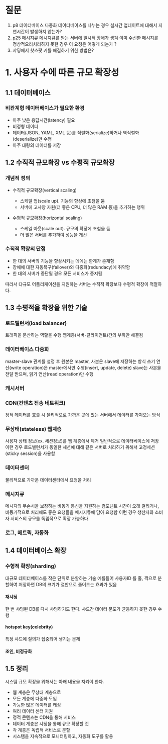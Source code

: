# 질문
1. p8 데이터베이스 다중화
  데이터베이스를 나누는 경우 실시간 업데이트에 대해서 지연시간이 발생하지 않는가? 
2. p25 메시지큐
  메시지큐를 받는 서버에 일시적 장애가 생겨 이미 수신한 메시지를 정상적으러처리하지 못한 경우 이 요청은 어떻게 되는가 ?
3. 샤딩에서 핫스팟 키를 해결하기 위한 방법은?




# 1. 사용자 수에 따른 규모 확장성

## 1.1 데이터베이스

### 비관계형 데이터베이스가 필요한 환경
- 아주 낮은 응답시간(latency) 필요
- 비정형 데이터
- 데이터(JSON, YAML, XML 등)를 직렬화(serialize)하거나 역직렬화(deserialize)만 수행
- 아주 대량의 데이터를 저장

## 1.2 수직적 규모확장 vs 수평적 규모확장

### 개념적 정의
- 수직적 규모확장(vertical scaling)
  - 스케일 업(scale up). 기능의 향상에 초첨을 둠
  - 서버에 고사양 자원(더 좋은 CPU, 더 많은 RAM 등)을 추가하는 행위


- 수평적 규모확장(horizontal scaling)
  - 스케일 아웃(scale out). 규모의 확장에 초첨을 둠
  - 더 많은 서버를 추가하여 성능을 개선


### 수직적 확장의 단점
  - 한 대의 서버의 기능을 향상시키는 데에는 한계가 존재함
  - 장애에 대한 자동복구(failover)와 다중화(redundacy)에 취약함
  - 한 대의 서버가 중단될 경우 모든 서비스가 중지됨


따라서 댜규모 어플리케이션을 지원하는 서버는 수직적 확장보다 수평적 확장이 적절하다.
## 1.3 수평적을 확장을 위한 기술 
### 로드밸런서(load balancer)
트래픽을 분산하는 역할을 수행
웹계층(서버-클라이언트)간의 부하만 해결됨

### 데이터베이스 다중화
master-slave 관계를 설정 후 원본은 master, 사본은 slave에 저장하는 방식
쓰기 연산(write operation)은 master에서만 수행(insert, update, delete)
slave는 사본을 전달 받으며, 읽기 연산(read operation)만 수행

### 캐시서버

### CDN(컨텐츠 전송 네트워크)
정적 데이터를 호출 시 물리적으로 가까운 곳에 있는 서버에서 데이터를 가져오는 방식
  
### 무상태(stateless) 웹계층
사용자 상태 정보(ex. 세션정보)를 웹 계층에서 제거
일반적으로 데이터베이스에 저장
이런 경우 로드벨런서가 동일한 세션에 대해 같은 서버로 처리하기 위해서 고정세션(sticky session)을 사용함

### 데이터센터
물리적으로 가까운 데이터센터에서 요청을 처리

### 메시지큐
메시지의 무손시을 보장하는 비동기 통신을 지원하는 컴포넌트
시간이 오래 걸리거나, 비동기적으로 처리해도 좋은 요청들을 메시지큐에 담아 요청함
이런 경우 생산자와 소비자 서비스의 규모를 독립적으로 확장 가능하다


### 로그, 메트릭, 자동화

## 1.4 데이터베이스 확장
### 수형적 확장(sharding)
대규모 데이터베이스를 작은 단위로 분할하는 기술
예를들어 사용자ID 를 홀, 짝으로 분할하여 저장하면 DB의 크기가 절반으로 줄어드는 효과가 있음

#### 재샤딩
한 번 샤딩된 DB를 다시 샤딩하기도 한다. 샤드간 데이터 분포가 균등하지 못한 경우 수행 


#### hotspot key(celebrity)
특정 샤드에 질의가 집중되어 생기는 문제

#### 조인, 비정규화


## 1.5 정리
시스템 규모 확장을 위해서는 아래 내용을 지켜야 한다.
- 웹 계층은 무상태 계층으로
- 모든 계층에 다중화 도입
- 가능한 많은 데이터를 캐싱
- 여러 데이터 센터 지원
- 정적 콘텐츠는 CDN을 통해 서비스
- 데이터 계층은 샤딩을 통해 규모 확장할 것
- 각 계층은 독립적 서비스로 분할
- 시스템을 지속적으로 모니터링하고, 자동화 도구를 활용






